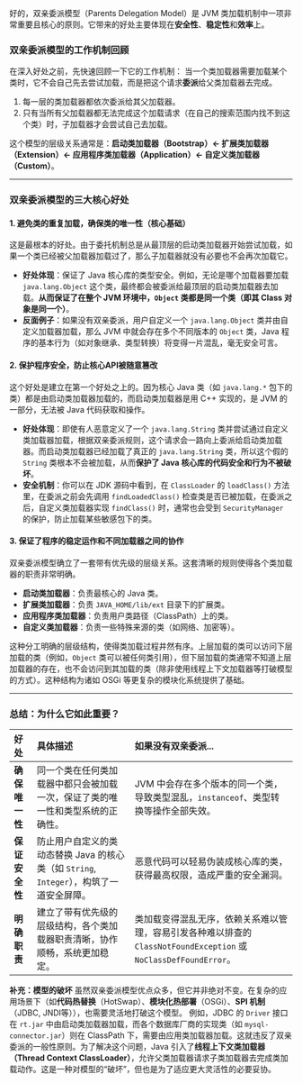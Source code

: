 好的，双亲委派模型（Parents Delegation Model）是 JVM 类加载机制中一项非常重要且核心的原则。它带来的好处主要体现在**安全性**、**稳定性**和**效率**上。

### 双亲委派模型的工作机制回顾

在深入好处之前，先快速回顾一下它的工作机制：
当一个类加载器需要加载某个类时，它不会自己先去尝试加载，而是把这个请求**委派**给父类加载器去完成。
1.  每一层的类加载器都依次委派给其父加载器。
2.  只有当所有父加载器都无法完成这个加载请求（在自己的搜索范围内找不到这个类）时，子加载器才会尝试自己去加载。

这个模型的层级关系通常是：**启动类加载器（Bootstrap）<- 扩展类加载器（Extension）<- 应用程序类加载器（Application）<- 自定义类加载器（Custom）**。

---

### 双亲委派模型的三大核心好处

#### 1. 避免类的重复加载，确保类的唯一性（核心基础）

这是最根本的好处。由于委托机制总是从最顶层的启动类加载器开始尝试加载，如果一个类已经被父加载器加载过了，那么子加载器就没有必要也不会再次加载它。

*   **好处体现**：保证了 Java 核心库的类型安全。例如，无论是哪个加载器要加载 `java.lang.Object` 这个类，最终都会被委派给最顶层的启动类加载器去加载。**从而保证了在整个 JVM 环境中，`Object` 类都是同一个类（即其 Class 对象是同一个）**。
*   **反面例子**：如果没有双亲委派，用户自定义一个 `java.lang.Object` 类并由自定义加载器加载，那么 JVM 中就会存在多个不同版本的 `Object` 类，Java 程序的基本行为（如对象继承、类型转换）将变得一片混乱，毫无安全可言。

#### 2. 保护程序安全，防止核心API被随意篡改

这个好处是建立在第一个好处之上的。因为核心 Java 类（如 `java.lang.*` 包下的类）都是由启动类加载器加载的，而启动类加载器是用 C++ 实现的，是 JVM 的一部分，无法被 Java 代码获取和操作。

*   **好处体现**：即使有人恶意定义了一个 `java.lang.String` 类并尝试通过自定义类加载器加载，根据双亲委派规则，这个请求会一路向上委派给启动类加载器。而启动类加载器已经加载了真正的 `java.lang.String` 类，所以这个假的 `String` 类根本不会被加载，从而**保护了 Java 核心库的代码安全和行为不被破坏**。
*   **安全机制**：你可以在 JDK 源码中看到，在 `ClassLoader` 的 `loadClass()` 方法里，在委派之前会先调用 `findLoadedClass()` 检查类是否已被加载，在委派之后，自定义类加载器实现 `findClass()` 时，通常也会受到 `SecurityManager` 的保护，防止加载某些敏感包下的类。

#### 3. 保证了程序的稳定运作和不同加载器之间的协作

双亲委派模型确立了一套带有优先级的层级关系。这套清晰的规则使得各个类加载器的职责非常明确。

*   **启动类加载器**：负责最核心的 Java 类。
*   **扩展类加载器**：负责 `JAVA_HOME/lib/ext` 目录下的扩展类。
*   **应用程序类加载器**：负责用户类路径（ClassPath）上的类。
*   **自定义类加载器**：负责一些特殊来源的类（如网络、加密等）。

这种分工明确的层级结构，使得类加载过程井然有序。上层加载的类可以访问下层加载的类（例如，`Object` 类可以被任何类引用），但下层加载的类通常不知道上层加载器的存在，也不会访问到其加载的类（除非使用线程上下文加载器等打破模型的方式）。这种结构为诸如 OSGi 等更复杂的模块化系统提供了基础。

---

### 总结：为什么它如此重要？

| 好处 | 具体描述 | 如果没有双亲委派... |
| :--- | :--- | :--- |
| **确保唯一性** | 同一个类在任何类加载器中都只会被加载一次，保证了类的唯一性和类型系统的正确性。 | JVM 中会存在多个版本的同一个类，导致类型混乱，`instanceof`、类型转换等操作全部失效。 |
| **保证安全性** | 防止用户自定义的类动态替换 Java 的核心类（如 `String`, `Integer`），构筑了一道安全屏障。 | 恶意代码可以轻易伪装成核心库的类，获得最高权限，造成严重的安全漏洞。 |
| **明确职责** | 建立了带有优先级的层级结构，各个类加载器职责清晰，协作顺畅，系统更加稳定。 | 类加载变得混乱无序，依赖关系难以管理，容易引发各种难以排查的 `ClassNotFoundException` 或 `NoClassDefFoundError`。 |

**补充：模型的破坏**
虽然双亲委派模型优点众多，但它并非绝对不变。在复杂的应用场景下（如**代码热替换**（HotSwap）、**模块化热部署**（OSGi）、**SPI 机制**（JDBC, JNDI等）），也需要灵活地打破这个模型。
例如，JDBC 的 `Driver` 接口在 `rt.jar` 中由启动类加载器加载，而各个数据库厂商的实现类（如 `mysql-connector.jar`）则在 ClassPath 下，需要由应用类加载器加载。这就违反了双亲委派的一般性原则。为了解决这个问题，Java 引入了**线程上下文类加载器（Thread Context ClassLoader）**，允许父类加载器请求子类加载器去完成类加载动作。这是一种对模型的“破坏”，但也是为了适应更大灵活性的必要妥协。